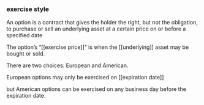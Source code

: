 ### exercise style

An option is a contract that gives the holder the right, but not the obligation, to purchase or sell an underlying asset at a certain price on or before a specified date

The option’s “[[exercise price]]” is when the [[underlying]] asset may be bought or sold.

<p>There are two choices: European and American.</p>
European options may only be exercised on [[expiration date]]

but American options can be exercised on any business day before the expiration date.